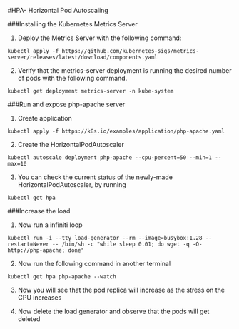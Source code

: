 ﻿
 #HPA- Horizontal Pod Autoscaling
 
###Installing the Kubernetes Metrics Server

1. Deploy the Metrics Server with the following command:

```kubectl apply -f https://github.com/kubernetes-sigs/metrics-server/releases/latest/download/components.yaml```
	

2. Verify that the metrics-server deployment is running the desired number of pods with the following command.

```kubectl get deployment metrics-server -n kube-system```
	

###Run and expose php-apache server 

1. Create application

```kubectl apply -f https://k8s.io/examples/application/php-apache.yaml```
	

2. Create the HorizontalPodAutoscaler

```kubectl autoscale deployment php-apache --cpu-percent=50 --min=1 --max=10```
	

3. You can check the current status of the newly-made HorizontalPodAutoscaler, by running

```kubectl get hpa```
	

###Increase the load

1. Now run a infiniti loop 

```kubectl run -i --tty load-generator --rm --image=busybox:1.28 --restart=Never -- /bin/sh -c "while sleep 0.01; do wget -q -O- http://php-apache; done"```
	
2. Now run the following command in another terminal

```kubectl get hpa php-apache --watch```
	
3. Now you will see that the pod replica will increase as the stress on the CPU increases 

4. Now delete the load generator and observe that the pods will get deleted
